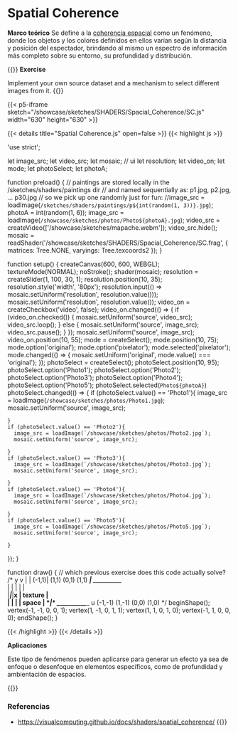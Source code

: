 # **Spatial Coherence**

**Marco teórico**
Se define a la [coherencia espacial](https://visualcomputing.github.io/docs/illusions/spatial_coherence/) como un fenómeno, donde los objetos y los colores definidos en ellos varían según la distancia y posición del espectador, brindando al mismo un espectro de información más completo sobre su entorno, su profundidad y distribución.


{{<hint info>}}
**Exercise**

Implement your own source dataset and a mechanism to select different images from it.
{{</hint>}}


{{< p5-iframe sketch="/showcase/sketches/SHADERS/Spacial_Coherence/SC.js" width="630" height="630" >}}

{{< details title="Spatial Coherence.js" open=false >}}
{{< highlight js >}}

'use strict';

let image_src;
let video_src;
let mosaic;
// ui
let resolution;
let video_on;
let mode;
let photoSelect;
let photoA;

function preload() {
  // paintings are stored locally in the /sketches/shaders/paintings dir
  // and named sequentially as: p1.jpg, p2.jpg, ... p30.jpg
  // so we pick up one randomly just for fun:
  //image_src = loadImage(`/sketches/shaders/paintings/p${int(random(1, 3))}.jpg`);
  photoA = int(random(1, 6));
  image_src = loadImage(`/showcase/sketches/photos/Photo${photoA}.jpg`);
  video_src = createVideo(['/showcase/sketches/mapache.webm']);
  video_src.hide();
  mosaic = readShader('/showcase/sketches/SHADERS/Spacial_Coherence/SC.frag',
           { matrices: Tree.NONE, varyings: Tree.texcoords2 });
}

function setup() {
  createCanvas(600, 600, WEBGL);
  textureMode(NORMAL);
  noStroke();
  shader(mosaic);
  resolution = createSlider(1, 100, 30, 1);
  resolution.position(10, 35);
  resolution.style('width', '80px');
  resolution.input(() => mosaic.setUniform('resolution', resolution.value()));
  mosaic.setUniform('resolution', resolution.value());
  video_on = createCheckbox('video', false);
  video_on.changed(() => {
    if (video_on.checked()) {
      mosaic.setUniform('source', video_src);
      video_src.loop();
    } else {
      mosaic.setUniform('source', image_src);
      video_src.pause();
    }
  });
  mosaic.setUniform('source', image_src);
  video_on.position(10, 55);
  mode = createSelect();
  mode.position(10, 75);
  mode.option('original');
  mode.option('pixelator');
  mode.selected('pixelator');
  mode.changed(() => {
    mosaic.setUniform('original', mode.value() === 'original');
  });
  photoSelect = createSelect();
  photoSelect.position(10, 95);
  photoSelect.option('Photo1');
  photoSelect.option('Photo2');
  photoSelect.option('Photo3');
  photoSelect.option('Photo4');
  photoSelect.option('Photo5');
  photoSelect.selected(`Photo${photoA}`)
  photoSelect.changed(() => {
    if (photoSelect.value() == 'Photo1'){
      image_src = loadImage(`/showcase/sketches/photos/Photo1.jpg`);
      mosaic.setUniform('source', image_src);
      
    }
    if (photoSelect.value() == 'Photo2'){
      image_src = loadImage(`/showcase/sketches/photos/Photo2.jpg`);
      mosaic.setUniform('source', image_src);
      
    }
    if (photoSelect.value() == 'Photo3'){
      image_src = loadImage(`/showcase/sketches/photos/Photo3.jpg`);
      mosaic.setUniform('source', image_src);
      
    }
    if (photoSelect.value() == 'Photo4'){
      image_src = loadImage(`/showcase/sketches/photos/Photo4.jpg`);
      mosaic.setUniform('source', image_src);
      
    }
    if (photoSelect.value() == 'Photo5'){
      image_src = loadImage(`/showcase/sketches/photos/Photo5.jpg`);
      mosaic.setUniform('source', image_src);
      
    }
  });
}

function draw() {
  // which previous exercise does this code actually solve?
  /*
        y                  v
        |                  |
  (-1,1)|     (1,1)        (0,1)     (1,1)
  *_____|_____*            *__________*   
  |     |     |            |          |        
  |_____|_____|__x         | texture  |        
  |     |     |            |  space   |
  *_____|_____*            *__________*___ u
  (-1,-1)    (1,-1)       (0,0)    (1,0) 
  */
  beginShape();
  vertex(-1, -1, 0, 0, 1);
  vertex(1, -1, 0, 1, 1);
  vertex(1, 1, 0, 1, 0);
  vertex(-1, 1, 0, 0, 0);
  endShape();
}

{{< /highlight >}}
{{< /details >}}

**Aplicaciones**

Este tipo de fenómenos pueden aplicarse para generar un efecto ya sea de enfoque o desenfoque en elementos específicos, como de profundidad y ambientación de espacios.

{{<hint warning>}}
### **Referencias**
- https://visualcomputing.github.io/docs/shaders/spatial_coherence/
{{</hint>}}

